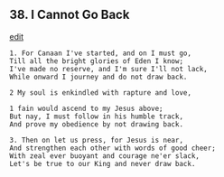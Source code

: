 
## 38.  I Cannot Go Back
[edit](https://docs.google.com/document/d/1eG9BZzOxlONh%2DFxIfVunHZQajsX6ATcp/edit?mode=html)



    1. For Canaan I've started, and on I must go,
    Till all the bright glories of Eden I know;
    I've made no reserve, and I'm sure I'll not lack,
    While onward I journey and do not draw back.

    2 My soul is enkindled with rapture and love,

    1 fain would ascend to my Jesus above;
    But nay, I must follow in his humble track,
    And prove my obedience by not drawing back.

    3. Then on let us press, for Jesus is near,
    And strengthen each other with words of good cheer;
    With zeal ever buoyant and courage ne'er slack,
    Let's be true to our King and never draw back.

